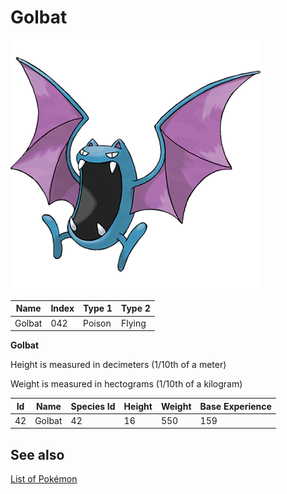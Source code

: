 # Golbat


![Golbat](images/042.png)

| **Name** | **Index** | **Type 1** | **Type 2** |
|----|----|----|----|
| Golbat | 042 | Poison | Flying  |

**Golbat** 


Height is measured in decimeters (1/10th of a meter)

Weight is measured in hectograms (1/10th of a kilogram)

| **Id** | **Name** | **Species Id** | **Height** | **Weight** | **Base Experience** |
|--------|----------|----------------|------------|------------|---------------------|
| 42 | Golbat | 42 | 16 | 550 | 159 |


## See also

[List of Pokémon](../pokemon.md)
